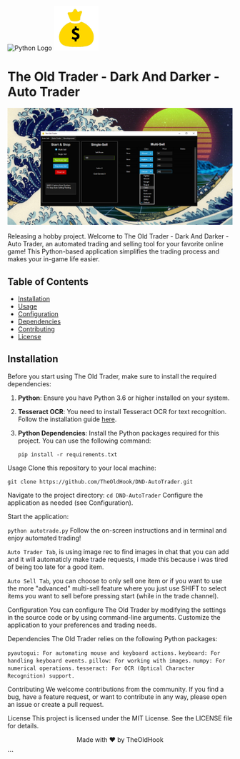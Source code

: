<p align="left">
  <img src="https://upload.wikimedia.org/wikipedia/commons/c/c3/Python-logo-notext.svg" alt="Python Logo" width="100">
  <img src="./icons/gold.png" alt="Project Banner" width="100">
</p>

# The Old Trader - Dark And Darker - Auto Trader

<p align="center">
  <img src="./image_locations/header.png">
</p>

Releasing a hobby project.
Welcome to The Old Trader - Dark And Darker - Auto Trader, an automated trading and selling tool for your favorite online game! This Python-based application simplifies the trading process and makes your in-game life easier.

## Table of Contents

- [Installation](#installation)
- [Usage](#usage)
- [Configuration](#configuration)
- [Dependencies](#dependencies)
- [Contributing](#contributing)
- [License](#license)

## Installation

Before you start using The Old Trader, make sure to install the required dependencies:

1. **Python**: Ensure you have Python 3.6 or higher installed on your system.

2. **Tesseract OCR**: You need to install Tesseract OCR for text recognition. Follow the installation guide [here](https://github.com/UB-Mannheim/tesseract/wiki).

3. **Python Dependencies**: Install the Python packages required for this project. You can use the following command:

   ```
   pip install -r requirements.txt
Usage
Clone this repository to your local machine:


```
git clone https://github.com/TheOldHook/DND-AutoTrader.git
```
Navigate to the project directory:
```cd DND-AutoTrader```
Configure the application as needed (see Configuration).

Start the application:

```python autotrade.py```
Follow the on-screen instructions and in terminal and enjoy automated trading!

```Auto Trader Tab```, is using image rec to find images in chat that you can add and it will automaticly make trade requests, i made this because i was tired of being too late for a good item.

```Auto Sell Tab```, you can choose to only sell one item or if you want to use the more "advanced" multi-sell feature where you just use SHIFT to select items you want to sell before pressing start (while in the trade channel).

Configuration
You can configure The Old Trader by modifying the settings in the source code or by using command-line arguments. Customize the application to your preferences and trading needs.

Dependencies
The Old Trader relies on the following Python packages:

```pyautogui: For automating mouse and keyboard actions.```
```keyboard: For handling keyboard events.```
```pillow: For working with images.```
```numpy: For numerical operations.```
```tesseract: For OCR (Optical Character Recognition) support.```


Contributing
We welcome contributions from the community. If you find a bug, have a feature request, or want to contribute in any way, please open an issue or create a pull request.

License
This project is licensed under the MIT License. See the LICENSE file for details.

<p align="center">
  Made with ❤️ by TheOldHook
</p>
```
